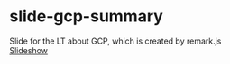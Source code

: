 # slide-gcp-summary
Slide for the LT about GCP, which is created by remark.js  
[Slideshow](https://kyohei-m.github.io/slide-gcp-summary/)
